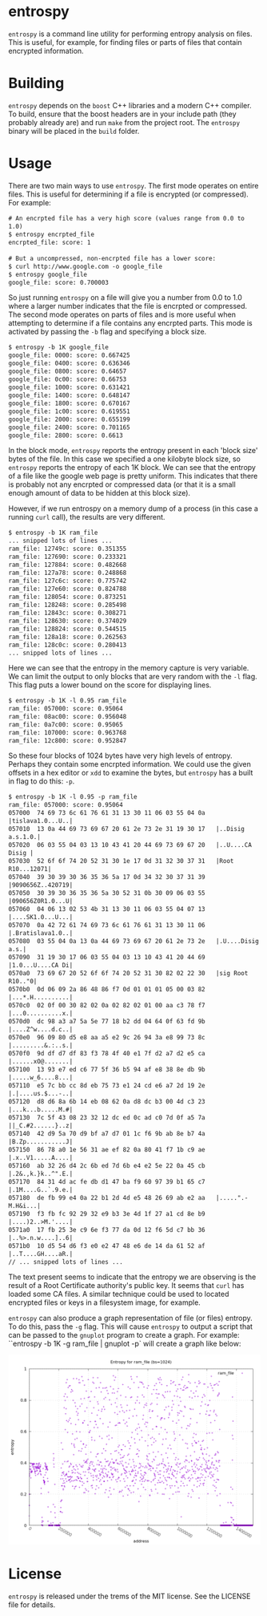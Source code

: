 entrospy
========

`entrospy` is a command line utility for performing entropy analysis on
files. This is useful, for example, for finding files or parts of files
that contain encrypted information.

Building
========

`entrospy` depends on the `boost` C++ libraries and a modern C++ compiler.
To build, ensure that the boost headers are in your include path (they
probably already are) and run `make` from the project root. The `entrospy`
binary will be placed in the `build` folder.

Usage
=====

There are two main ways to use `entrospy`. The first mode operates on entire
files. This is useful for determining if a file is encrypted (or compressed).
For example:

    # An encrpted file has a very high score (values range from 0.0 to 1.0)
    $ entrospy encrpted_file
    encrpted_file: score: 1

    # But a uncompressed, non-encrpted file has a lower score:
    $ curl http://www.google.com -o google_file
    $ entrospy google_file
    google_file: score: 0.700003

So just running `entrospy` on a file will give you a number from 0.0 to 1.0
where a larger number indicates that the file is encrpted or compressed.
The second mode operates on parts of files and is more useful when attempting
to determine if a file contains any encrpted parts. This mode is activated
by passing the `-b` flag and specifying a block size.

    $ entrospy -b 1K google_file
    google_file: 0000: score: 0.667425
    google_file: 0400: score: 0.636346
    google_file: 0800: score: 0.64657
    google_file: 0c00: score: 0.66753
    google_file: 1000: score: 0.631421
    google_file: 1400: score: 0.648147
    google_file: 1800: score: 0.670167
    google_file: 1c00: score: 0.619551
    google_file: 2000: score: 0.655199
    google_file: 2400: score: 0.701165
    google_file: 2800: score: 0.6613

In the block mode, `entrospy` reports the entropy present in each 'block size' bytes
of the file. In this case we specified a one kilobyte block size, so `entrospy`
reports the entropy of each 1K block. We can see that the entropy of a file like the
google web page is pretty uniform. This indicates that there is probably not any
encrpted or compressed data (or that it is a small enough amount of data to be
hidden at this block size).

However, if we run entrospy on a memory dump of a process (in this case a running
`curl` call), the results are very different.

    $ entrospy -b 1K ram_file
    ... snipped lots of lines ...
    ram_file: 12749c: score: 0.351355
    ram_file: 127690: score: 0.233321
    ram_file: 127884: score: 0.482668
    ram_file: 127a78: score: 0.248868
    ram_file: 127c6c: score: 0.775742
    ram_file: 127e60: score: 0.824788
    ram_file: 128054: score: 0.873251
    ram_file: 128248: score: 0.285498
    ram_file: 12843c: score: 0.308271
    ram_file: 128630: score: 0.374029
    ram_file: 128824: score: 0.544515
    ram_file: 128a18: score: 0.262563
    ram_file: 128c0c: score: 0.280413
    ... snipped lots of lines ...

Here we can see that the entropy in the memory capture is very variable. We can
limit the output to only blocks that are very random with the `-l` flag. This
flag puts a lower bound on the score for displaying lines.

    $ entrospy -b 1K -l 0.95 ram_file
    ram_file: 057000: score: 0.95064
    ram_file: 08ac00: score: 0.956048
    ram_file: 0a7c00: score: 0.95065
    ram_file: 107000: score: 0.963768
    ram_file: 12c800: score: 0.952847

So these four blocks of 1024 bytes have very high levels of entropy. Perhaps they
contain some encrpted information. We could use the given offsets in a hex editor
or `xdd` to examine the bytes, but `entrospy` has a built in flag to do this: `-p`.

    $ entrospy -b 1K -l 0.95 -p ram_file
    ram_file: 057000: score: 0.95064
    057000  74 69 73 6c 61 76 61 31 13 30 11 06 03 55 04 0a   |tislava1.0...U..|
    057010  13 0a 44 69 73 69 67 20 61 2e 73 2e 31 19 30 17   |..Disig a.s.1.0.|
    057020  06 03 55 04 03 13 10 43 41 20 44 69 73 69 67 20   |..U....CA Disig |
    057030  52 6f 6f 74 20 52 31 30 1e 17 0d 31 32 30 37 31   |Root R10...12071|
    057040  39 30 39 30 36 35 36 5a 17 0d 34 32 30 37 31 39   |9090656Z..420719|
    057050  30 39 30 36 35 36 5a 30 52 31 0b 30 09 06 03 55   |090656Z0R1.0...U|
    057060  04 06 13 02 53 4b 31 13 30 11 06 03 55 04 07 13   |....SK1.0...U...|
    057070  0a 42 72 61 74 69 73 6c 61 76 61 31 13 30 11 06   |.Bratislava1.0..|
    057080  03 55 04 0a 13 0a 44 69 73 69 67 20 61 2e 73 2e   |.U....Disig a.s.|
    057090  31 19 30 17 06 03 55 04 03 13 10 43 41 20 44 69   |1.0...U....CA Di|
    0570a0  73 69 67 20 52 6f 6f 74 20 52 31 30 82 02 22 30   |sig Root R10.."0|
    0570b0  0d 06 09 2a 86 48 86 f7 0d 01 01 01 05 00 03 82   |...*.H..........|
    0570c0  02 0f 00 30 82 02 0a 02 82 02 01 00 aa c3 78 f7   |...0..........x.|
    0570d0  dc 98 a3 a7 5a 5e 77 18 b2 dd 04 64 0f 63 fd 9b   |....Z^w....d.c..|
    0570e0  96 09 80 d5 e8 aa a5 e2 9c 26 94 3a e8 99 73 8c   |.........&.:..s.|
    0570f0  9d df d7 df 83 f3 78 4f 40 e1 7f d2 a7 d2 e5 ca   |......xO@.......|
    057100  13 93 e7 ed c6 77 5f 36 b5 94 af e8 38 8e db 9b   |.....w_6....8...|
    057110  e5 7c bb cc 8d eb 75 73 e1 24 cd e6 a7 2d 19 2e   |.|....us.$...-..|
    057120  d8 d6 8a 6b 14 eb 08 62 0a d8 dc b3 00 4d c3 23   |...k...b.....M.#|
    057130  7c 5f 43 08 23 32 12 dc ed 0c ad c0 7d 0f a5 7a   ||_C.#2......}..z|
    057140  42 d9 5a 70 d9 bf a7 d7 01 1c f6 9b ab 8e b7 4a   |B.Zp...........J|
    057150  86 78 a0 1e 56 31 ae ef 82 0a 80 41 f7 1b c9 ae   |.x..V1.....A....|
    057160  ab 32 26 d4 2c 6b ed 7d 6b e4 e2 5e 22 0a 45 cb   |.2&.,k.}k..^".E.|
    057170  84 31 4d ac fe db d1 47 ba f9 60 97 39 b1 65 c7   |.1M....G..`.9.e.|
    057180  de fb 99 e4 0a 22 b1 2d 4d e5 48 26 69 ab e2 aa   |.....".-M.H&i...|
    057190  f3 fb fc 92 29 32 e9 b3 3e 4d 1f 27 a1 cd 8e b9   |....)2..>M.'....|
    0571a0  17 fb 25 3e c9 6e f3 77 da 0d 12 f6 5d c7 bb 36   |..%>.n.w....]..6|
    0571b0  10 d5 54 d6 f3 e0 e2 47 48 e6 de 14 da 61 52 af   |..T....GH....aR.|
    // ... snipped lots of lines ...

The text present seems to indicate that the entropy we are observing is the
result of a Root Certificate authority's public key. It seems that `curl` has
loaded some CA files. A similar technique could be used to located encrypted
files or keys in a filesystem image, for example.

`entrospy` can also produce a graph representation of file (or files) entropy.
To do this, pass the `-g` flag. This will cause `entrospy` to output a script
that can be passed to the `gnuplot` program to create a graph. For example:
``entrospy -b 1K -g ram_file | gnuplot -p` will create a graph like below:

![entrospy graph demo](resources/demo.png?raw=true "Entrospy Graph Demo")

License
=======

`entrospy` is released under the trems of the MIT license. See the LICENSE
file for details.
